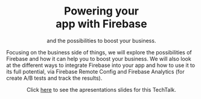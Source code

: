 <div align="center">
  <h1>Powering your <br> app with Firebase</h1>
  <p>and the possibilities to boost your business.</p>
</div>

Focusing on the business side of things, we will explore the possibilities of Firebase and how it can help you to boost your business. We will also look at the different ways to integrate Firebase into your app and how to use it to its full potential, via Firebase Remote Config and Firebase Analytics (for create A/B tests and track the results).

<p align="center">
  Click <a href="https://docs.google.com/presentation/d/1QR8-0WnW7zA4pxeGV5mjmKqK6ZczUMINXYmw5j09SV4/edit?usp=sharing">here</a> to see the apresentations slides for this TechTalk.
</p>
